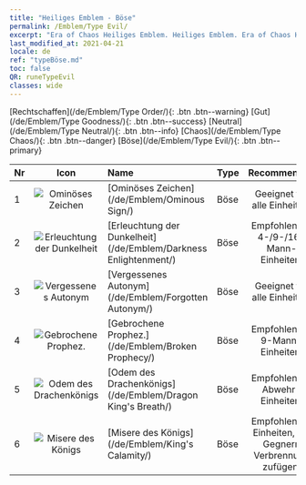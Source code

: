 ```yaml
---
title: "Heiliges Emblem - Böse"
permalink: /Emblem/Type Evil/
excerpt: "Era of Chaos Heiliges Emblem. Heiliges Emblem. Era of Chaos Heiliges Emblem Böse. Era of Chaos Böse"
last_modified_at: 2021-04-21
locale: de
ref: "typeBöse.md"
toc: false
QR: runeTypeEvil
classes: wide
---
```


  [Rechtschaffen](/de/Emblem/Type Order/){: .btn .btn--warning}   [Gut](/de/Emblem/Type Goodness/){: .btn .btn--success}   [Neutral](/de/Emblem/Type Neutral/){: .btn .btn--info}   [Chaos](/de/Emblem/Type Chaos/){: .btn .btn--danger}   [Böse](/de/Emblem/Type Evil/){: .btn .btn--primary} 

  |  Nr  | Icon |             Name            |    Type    |   Recommended   |
  |:-----|:--:|:----------------------------|:-----------|:---------------:|
  | 1 | ![Ominöses Zeichen](/images/r/rune_icon_504.png) | [Ominöses Zeichen](/de/Emblem/Ominous Sign/) | Böse | Geeignet für alle Einheiten. | 
  | 2 | ![Erleuchtung der Dunkelheit](/images/r/rune_icon_506.png) | [Erleuchtung der Dunkelheit](/de/Emblem/Darkness Enlightenment/) | Böse | Empfohlen für 4-/9-/16-Mann-Einheiten. | 
  | 3 | ![Vergessenes Autonym](/images/r/rune_icon_501.png) | [Vergessenes Autonym](/de/Emblem/Forgotten Autonym/) | Böse | Geeignet für alle Einheiten. | 
  | 4 | ![Gebrochene Prophez.](/images/r/rune_icon_503.png) | [Gebrochene Prophez.](/de/Emblem/Broken Prophecy/) | Böse | Empfohlen für 9-Mann-Einheiten. | 
  | 5 | ![Odem des Drachenkönigs](/images/r/rune_icon_505.png) | [Odem des Drachenkönigs](/de/Emblem/Dragon King's Breath/) | Böse | Empfohlen für Abwehr-Einheiten. | 
  | 6 | ![Misere des Königs](/images/r/rune_icon_502.png) | [Misere des Königs](/de/Emblem/King's Calamity/) | Böse | Empfohlen für Einheiten, die Gegnern Verbrennung zufügen. | 
